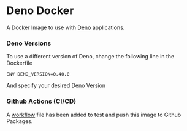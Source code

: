 # Deno Docker
A Docker Image to use with [Deno](https://deno.land) applications.

### Deno Versions
To use a different version of Deno, change the following line in the Dockerfile

    ENV DENO_VERSION=0.40.0
    
And specify your desired Deno Version

### Github Actions (CI/CD)
A [workflow](https://github.com/brianraila/deno-docker/tree/master/.github/workflows) file has been added to test and push this image to Github Packages.
